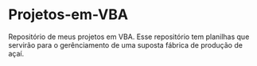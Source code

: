 # Projetos-em-VBA
Repositório de meus projetos em VBA. Esse repositório tem planilhas que servirão para o gerênciamento de uma suposta fábrica de produção de açaí.
